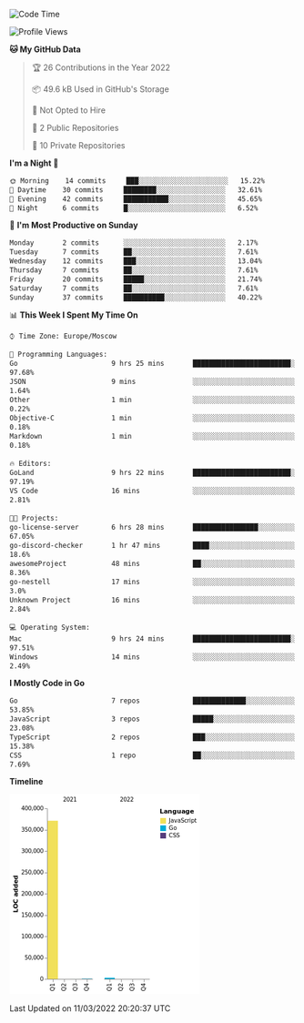 <!--START_SECTION:waka-->
![Code Time](http://img.shields.io/badge/Code%20Time-209%20hrs%2046%20mins-blue)

![Profile Views](http://img.shields.io/badge/Profile%20Views-1-blue)

**🐱 My GitHub Data** 

> 🏆 26 Contributions in the Year 2022
 > 
> 📦 49.6 kB Used in GitHub's Storage 
 > 
> 🚫 Not Opted to Hire
 > 
> 📜 2 Public Repositories 
 > 
> 🔑 10 Private Repositories  
 > 
**I'm a Night 🦉** 

```text
🌞 Morning    14 commits     ███░░░░░░░░░░░░░░░░░░░░░░   15.22% 
🌆 Daytime    30 commits     ████████░░░░░░░░░░░░░░░░░   32.61% 
🌃 Evening    42 commits     ███████████░░░░░░░░░░░░░░   45.65% 
🌙 Night      6 commits      █░░░░░░░░░░░░░░░░░░░░░░░░   6.52%

```
📅 **I'm Most Productive on Sunday** 

```text
Monday       2 commits      ░░░░░░░░░░░░░░░░░░░░░░░░░   2.17% 
Tuesday      7 commits      ██░░░░░░░░░░░░░░░░░░░░░░░   7.61% 
Wednesday    12 commits     ███░░░░░░░░░░░░░░░░░░░░░░   13.04% 
Thursday     7 commits      ██░░░░░░░░░░░░░░░░░░░░░░░   7.61% 
Friday       20 commits     █████░░░░░░░░░░░░░░░░░░░░   21.74% 
Saturday     7 commits      ██░░░░░░░░░░░░░░░░░░░░░░░   7.61% 
Sunday       37 commits     ██████████░░░░░░░░░░░░░░░   40.22%

```


📊 **This Week I Spent My Time On** 

```text
⌚︎ Time Zone: Europe/Moscow

💬 Programming Languages: 
Go                       9 hrs 25 mins       ████████████████████████░   97.68% 
JSON                     9 mins              ░░░░░░░░░░░░░░░░░░░░░░░░░   1.64% 
Other                    1 min               ░░░░░░░░░░░░░░░░░░░░░░░░░   0.22% 
Objective-C              1 min               ░░░░░░░░░░░░░░░░░░░░░░░░░   0.18% 
Markdown                 1 min               ░░░░░░░░░░░░░░░░░░░░░░░░░   0.18%

🔥 Editors: 
GoLand                   9 hrs 22 mins       ████████████████████████░   97.19% 
VS Code                  16 mins             ░░░░░░░░░░░░░░░░░░░░░░░░░   2.81%

🐱‍💻 Projects: 
go-license-server        6 hrs 28 mins       ████████████████░░░░░░░░░   67.05% 
go-discord-checker       1 hr 47 mins        ████░░░░░░░░░░░░░░░░░░░░░   18.6% 
awesomeProject           48 mins             ██░░░░░░░░░░░░░░░░░░░░░░░   8.36% 
go-nestell               17 mins             ░░░░░░░░░░░░░░░░░░░░░░░░░   3.0% 
Unknown Project          16 mins             ░░░░░░░░░░░░░░░░░░░░░░░░░   2.84%

💻 Operating System: 
Mac                      9 hrs 24 mins       ████████████████████████░   97.51% 
Windows                  14 mins             ░░░░░░░░░░░░░░░░░░░░░░░░░   2.49%

```

**I Mostly Code in Go** 

```text
Go                       7 repos             █████████████░░░░░░░░░░░░   53.85% 
JavaScript               3 repos             █████░░░░░░░░░░░░░░░░░░░░   23.08% 
TypeScript               2 repos             ███░░░░░░░░░░░░░░░░░░░░░░   15.38% 
CSS                      1 repo              ██░░░░░░░░░░░░░░░░░░░░░░░   7.69%

```


**Timeline**

![Chart not found](https://raw.githubusercontent.com/jeezft/jeezft/main/charts/bar_graph.png) 


 Last Updated on 11/03/2022 20:20:37 UTC
<!--END_SECTION:waka-->
